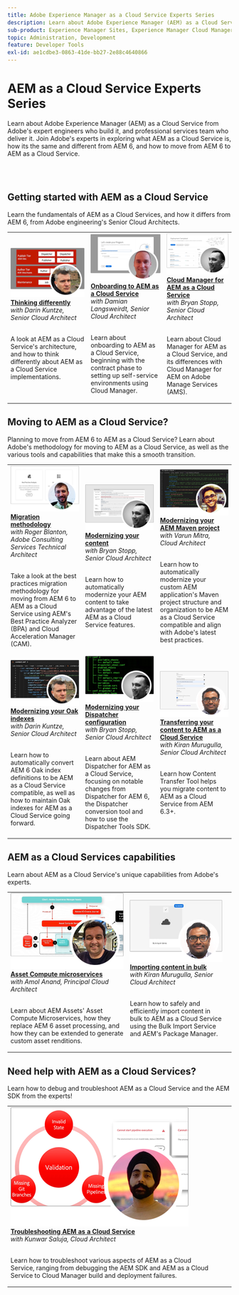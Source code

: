 ```yaml
---
title: Adobe Experience Manager as a Cloud Service Experts Series
description: Learn about Adobe Experience Manager (AEM) as a Cloud Service from Adobe's very own expert engineers who build it, and professional services who deliver it.
sub-product: Experience Manager Sites, Experience Manager Cloud Manager, Experience Manager Assets
topic: Administration, Development
feature: Developer Tools
exl-id: ae1cdbe3-0863-41de-bb27-2e88c4640866
---
```

# AEM as a Cloud Service Experts Series

Learn about Adobe Experience Manager (AEM) as a Cloud Service from Adobe's expert engineers who build it, and professional services team who deliver it. Join Adobe's experts in exploring what AEM as a Cloud Service is, how its the same and different from AEM 6, and how to move from AEM 6 to AEM as a Cloud Service.

<br/> 
<br/>

## Getting started with AEM as a Cloud Service

Learn the fundamentals of AEM as a Cloud Services, and how it differs from AEM 6, from Adobe engineering's Senior Cloud Architects.

<table>
  <tr>
   <td>
      <a href="../../migration/moving-to-aem-as-a-cloud-service/introduction.md">
      <img alt="Thinking differently" src="./assets/thinking-differently.png"/>
      </a>
      <div>
         <a href="../../migration/moving-to-aem-as-a-cloud-service/introduction.md"><strong>Thinking differently</strong></a>         
         <br/><em>with Darin Kuntze, Senior Cloud Architect</em>
      </div>
      <p>
        <br/>
         A look at AEM as a Cloud Service's architecture, and how to think differently about AEM as a Cloud Service implementations.
      </p>
     </td>   
     <td>
      <a href="../../migration/moving-to-aem-as-a-cloud-service/onboarding.md">
      <img alt="Onboarding to AEM as a Cloud Service" src="./assets/onboarding.png"/>
      </a>
      <div>
         <a href="../../migration/moving-to-aem-as-a-cloud-service/onboarding.md"><strong>Onboarding to AEM as a Cloud Service</strong></a>
         <br/><em>with Damian Langsweirdt, Senior Cloud Architect</em>
      </div>
      <p>
        <br/>
         Learn about onboarding to AEM as a Cloud Service, beginning with the contract phase to setting up self-service environments using Cloud Manager.
      </p>
   </td>     
   </td>   
     <td>
      <a href="../../migration/moving-to-aem-as-a-cloud-service/cloud-manager.md">
      <img alt="Cloud Manager" src="./assets/cloud-manager.png"/>
      </a>
      <div>
         <a href="../../migration/moving-to-aem-as-a-cloud-service/cloud-manager.md"><strong>Cloud Manager for AEM as a Cloud Service</strong></a>
         <br/><em>with Bryan Stopp, Senior Cloud Architect</em>
      </div>
      <p>
        <br/>
         Learn about Cloud Manager for AEM as a Cloud Service, and its differences with Cloud Manager for AEM on Adobe Manage Services (AMS).
      </p>
   </td> 
  </tr>
</table>

## Moving to AEM as a Cloud Service?

Planning to move from AEM 6 to AEM as a Cloud Service? Learn about Adobe's methodology for moving to AEM as a Cloud Service, as well as the various tools and capabilities that make this a smooth transition.

<table>
  <tr>
   <td>
      <a href="../../migration/moving-to-aem-as-a-cloud-service/bpa-and-cam.md" target="_aem-experts-series-video">
      <img alt="The Migration Methodology" src="./assets/bpa-and-cam.png"/>
      </a>
      <div>
         <a href="../../migration/moving-to-aem-as-a-cloud-service/bpa-and-cam.md" target="_aem-experts-series-video"><strong>Migration methodology</strong></a>
         <br/><em>with Roger Blanton, Adobe Consulting Services Technical Architect</em>
      </div>
      <p>
        <br/>
        Take a look at the best practices migration methodology for moving from AEM 6 to AEM as a Cloud Service using AEM's Best Practice Analyzer (BPA) and Cloud Acceleration Manager (CAM).
      </p>
   </td>   
     <td>
      <a href="../../migration/moving-to-aem-as-a-cloud-service/aem-modernization-tools.md" target="_aem-experts-series-video">
      <img alt="Modernizing your content" src="./assets/aem-modernizer-tools.png"/>
      </a>
      <div>
         <a href="../../migration/moving-to-aem-as-a-cloud-service/aem-modernization-tools.md" target="_aem-experts-series-video"><strong>Modernizing your content</strong></a>
         <br/><em>with Bryan Stopp, Senior Cloud Architect</em>
      </div>
      <p>
        <br/>
         Learn how to automatically modernize your AEM content to take advantage of the latest AEM as a Cloud Service features.
      </p>
   </td>     
   </td>   
     <td>
      <a href="../../migration/moving-to-aem-as-a-cloud-service/repository-modernization.md" target="_aem-experts-series-video">
      <img alt="Modernizing your AEM Maven project" src="./assets/repository-modernizer.png"/>
      </a>
      <div>
         <a href="../../migration/moving-to-aem-as-a-cloud-service/repository-modernization.md" target="_aem-experts-series-video"><strong>Modernizing your AEM Maven project</strong></a>
         <br/><em>with Varun Mitra, Cloud Architect</em>
      </div>
      <p>
        <br/>
         Learn how to automatically modernize your custom AEM application's Maven project structure and organization to be AEM as a Cloud Service compatible and align with Adobe's latest best practices.
      </p>
   </td> 
  </tr>
  <tr>
   <td>
      <a href="../../migration/moving-to-aem-as-a-cloud-service/search-and-indexing.md" target="_aem-experts-series-video">
      <img alt="Modernizing your Oak indexes" src="./assets/indexes.png"/>
      </a>
      <div>
         <a href="../../migration/moving-to-aem-as-a-cloud-service/search-and-indexing.md" target="_aem-experts-series-video"><strong>Modernizing your Oak indexes</strong></a>
         <br/><em>with Darin Kuntze, Senior Cloud Architect</em>
      </div>
      <p>
        <br/>
        Learn how to automatically convert AEM 6 Oak index definitions to be AEM as a Cloud Service compatible, as well as how to maintain Oak indexes for AEM as a Cloud Service going forward.
      </p>
   </td>   
     <td>
      <a href="../../migration/moving-to-aem-as-a-cloud-service/dispatcher.md" target="_aem-experts-series-video">
      <img alt="Modernizing your Dispatcher configuration" src="./assets/dispatcher.png"/>
      </a>
      <div>
         <a href="../../migration/moving-to-aem-as-a-cloud-service/dispatcher.md" target="_aem-experts-series-video"><strong>Modernizing your Dispatcher configuration</strong></a>
         <br/><em>with Bryan Stopp, Senior Cloud Architect</em>
      </div>
      <p>
        <br/>
         Learn about AEM Dispatcher for AEM as a Cloud Service, focusing on notable changes from Dispatcher for AEM 6, the Dispatcher conversion tool and how to use the Dispatcher Tools SDK.
      </p>
   </td>     
   </td>   
     <td>
      <a href="../../migration/moving-to-aem-as-a-cloud-service/content-migration/content-transfer-tool.md" target="_aem-experts-series-video">
      <img alt="Transferring your content to AEM as a Cloud Service" src="./assets/content-transfer-tool.png"/>
      </a>
      <div>
         <a href="../../migration/moving-to-aem-as-a-cloud-service/content-migration/content-transfer-tool.md" target="_aem-experts-series-video"><strong>Transferring your content to AEM as a Cloud Service</strong></a>
         <br/><em>with Kiran Murugulla, Senior Cloud Architect</em>
      </div>
      <p>
        <br/>
         Learn how Content Transfer Tool helps you migrate content to AEM as a Cloud Service from AEM 6.3+.
      </p>
   </td> 
  </tr>  
</table>


## AEM as a Cloud Services capabilities

Learn about AEM as a Cloud Service's unique capabilities from Adobe's experts.

<table>
  <tr>
   <td>
      <a href="../../migration/moving-to-aem-as-a-cloud-service/asset-compute-microservices.md" target="_aem-experts-series-video">
      <img alt="Asset Compute microservices" src="./assets/asset-compute-microservices.png"/>
      </a>
      <div>
         <a href="../../migration/moving-to-aem-as-a-cloud-service/asset-compute-microservices.md" target="_aem-experts-series-video"><strong>Asset Compute microservices</strong></a>
         <br/><em>with Amol Anand, Principal Cloud Architect</em>
      </div>
      <p>
        <br/>
        Learn about AEM Assets' Asset Compute Microservices, how they replace AEM 6 asset processing, and how they can be extended to generate custom asset renditions.
      </p>
   </td>   
   <td>
      <a href="../../migration/moving-to-aem-as-a-cloud-service/content-migration/bulk-import-service.md" target="_aem-experts-series-video">
      <img alt="Importing content in bulk" src="./assets/bulk-import.png"/>
      </a>
      <div>
         <a href="../../migration/moving-to-aem-as-a-cloud-service/content-migration/bulk-import-service.md" target="_aem-experts-series-video"><strong>Importing content in bulk</strong></a>
         <br/><em>with Kiran Murugulla, Senior Cloud Architect</em>
      </div>
      <p>
        <br/>
        Learn how to safely and efficiently import content in bulk to AEM as a Cloud Service using the Bulk Import Service and AEM's Package Manager.
      </p>
   </td> 
    <td></td>
  </tr>
</table>

## Need help with AEM as a Cloud Services?

Learn how to debug and troubleshoot AEM as a Cloud Service and the AEM SDK from the experts!

<table>
  <tr>
   <td>
      <a href="../../migration/moving-to-aem-as-a-cloud-service/troubleshooting.md" target="_aem-experts-series-video">
      <img alt="Troubleshooting AEM as a Cloud Service" src="./assets/troubleshooting.png"/>
      </a>
      <div>
         <a href="../../migration/moving-to-aem-as-a-cloud-service/troubleshooting.md" 
         target="_aem-experts-series-video"><strong>Troubleshooting AEM as a Cloud Service</strong></a>
         <br/><em>with Kunwar Saluja, Cloud Architect</em>
      </div>
      <p>
        <br/>
        Learn how to troubleshoot various aspects of AEM as a Cloud Service, ranging from debugging the AEM SDK and AEM as a Cloud Service to Cloud Manager build and deployment failures.
      </p>
   </td>   
    <td></td>
    <td></td>
  </tr>
</table>
